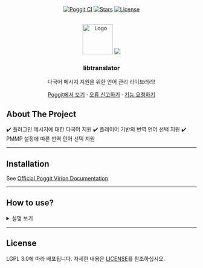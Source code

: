 <!-- PROJECT BADGES -->
<div align="center">

[![Poggit CI][poggit-ci-badge]][poggit-ci-url]
[![Stars][stars-badge]][stars-url]
[![License][license-badge]][license-url]

</div>


<!-- PROJECT LOGO -->
<br />
<div align="center">
  <img src="https://raw.githubusercontent.com/presentkim-pm/libtranslator/main/assets/icon.png" alt="Logo" width="80" height="80"/>
  <a href="https://github.com/presentkim-pm/libtranslator/blob/main/README.md">  
    <img src="https://img.shields.io/static/v1?label=read%20in&message=English&color=success">
  </a>  
  <h3>libtranslator</h3>
  <p align="center">
    다국어 메시지 지원을 위한 언어 관리 라이브러리!

[Poggit에서 보기][poggit-ci-url] · [오류 신고하기][issues-url] · [기능 요청하기][issues-url]

  </p>
</div>


<!-- ABOUT THE PROJECT -->
## About The Project
:heavy_check_mark: 플러그인 메시지에 대한 다국어 지원 
:heavy_check_mark: 플레이어 기반의 번역 언어 선택 지원
:heavy_check_mark: PMMP 설정에 따른 번역 언어 선택 지원

-----

## Installation
See [Official Poggit Virion Documentation](https://github.com/poggit/support/blob/master/virion.md)

-----

## How to use?
<details>
<summary>설명 보기</summary>

아래의 기본 사용법 4단계를 따르세요:
1. [:zap: 언어 파일 작성하기](#zap-%EC%96%B8%EC%96%B4-%ED%8C%8C%EC%9D%BC-%EC%9E%91%EC%84%B1%ED%95%98%EA%B8%B0)
2. [:zap: 기본 언어 파일들 저장하기](#zap-%EA%B8%B0%EB%B3%B8-%EC%96%B8%EC%96%B4-%ED%8C%8C%EC%9D%BC%EB%93%A4-%EC%A0%80%EC%9E%A5%ED%95%98%EA%B8%B0)
3. [:zap: `Translator` 인스턴스 생성하기](#zap-translator-%EC%9D%B8%EC%8A%A4%ED%84%B4%EC%8A%A4-%EC%83%9D%EC%84%B1%ED%95%98%EA%B8%B0)
4. [:zap: `Translator` 사용하기](#zap-translator-%EC%82%AC%EC%9A%A9%ED%95%98%EA%B8%B0)

+ [:sparkles: `TranslatablePluginTrait`를 통한 빠르게 사용하기](#sparkles-translatableplugintrait%EB%A5%BC-%ED%86%B5%ED%95%9C-%EB%B9%A0%EB%A5%B4%EA%B2%8C-%EC%82%AC%EC%9A%A9%ED%95%98%EA%B8%B0)
+ [:sparkles: `GlobalParams`](#parkles-global-params)

---- 

#### :zap: 언어 파일 작성하기
> 이 라이브러리는 PMMP에서 사용하는 언어 리소스 이름 패턴을 사용합니다  
> 따라서 설정된 규칙에 따라 언어 자원 파일의 이름을 지정해야합니다
> ```php  
> Rules:  
> /resources/locale/{$locale}.ini  
> ```  
> - **$locale**은 [`ISO_639-3`](https://en.wikipedia.org/wiki/ISO_639-3) 표준에 따른 언어 코드입니다
> ```php  
> Examples:  
> /resources/locale/eng.ini  
> /resources/locale/kor.ini  
> /resources/locale/chz.ini  
> /resources/locale/ind.ini  
> /resources/locale/jpn.ini  
> ```  

#### :zap: 기본 언어 파일들 저장하기
> 이 라이브러리는 사용자가 메시지를 수정할 수 있도록 플러그인 데이터 폴더에서 언어 파일을 로드합니다 (플러그인 resources/ 폴더가 아님)  
> 따라서 `Translator` 인스턴스를 만들기 전에 기본 언어 파일을 저장해야 합니다
> ```php  
> //플러그인이 로드 될 때 기본 언어 파일들을 저장하는 예제 소스  
> class Main extends PluginBase{  
>     public function saveDefaultLanguages() : void{  
>         foreach($this->getResources() as $filePath => $info){  
>             if(preg_match("/^locale\/[a-zA-Z]{3}\.ini$/", $filePath)){  
>                 $this->saveResource($filePath);  
>             }  
>         }  
>     }  
> 
>     public function onLoad() : void{  
>         $this->saveDefaultLanguages();  
>     }  
> }  
> ```  

#### :zap: `Translator` 인스턴스 생성하기
> 이제 플러그인을 위한 `Translator` 인스턴스를 만들 수 있습니다  
> 위에 저장된 모든 언어 파일이 로드 되어야 합니다  
> 기본 언어 파일도 플러그인 리소스에서 로드 해야 합니다
> ```php  
> //플러그인이 로드 될 때 `Translator` 인스턴스를 생성하는 예제 소스  
> class Main extends PluginBase{  
>     private Translator $translator;  
>  
>     public function onLoad() : void{  
>         $this->saveDefaultLanguages();  
>         $this->translator = new Translator($this->loadLanguages(), $this->loadDefaultLanguage());  
>     }  
> 
>     private function loadLanguages() : array{  
>         /** @var PluginBase|TranslatablePluginTrait $this */  
>         $languages = [];  
> 
>         $path = $this->getDataFolder() . "locale/";  
>         if(!is_dir($path))  
>             throw new RuntimeException("Language directory {$path} does not exist or is not a directory");  
> 
>         foreach(scandir($path, SCANDIR_SORT_NONE) as $_ => $filename){  
>             if(!preg_match("/^([a-zA-Z]{3})\.ini$/", $filename, $matches) || !isset($matches[1]))  
>                 continue;  
> 
>             $languages[$matches[1]] = Language::fromFile($path . $filename, $matches[1]);  
>         }  
>         return $languages;  
>     }  
> 
>     private function loadDefaultLanguage() : ?Language{  
>         $resource = $this->getResource("locale/{$this->getServer()->getLanguage()->getLang()}.ini"); 
>         if($resource === null){  
>             //Use the first searched file as fallback  
>             foreach($this->getResources() as $filePath => $info){  
>                 if(!preg_match("/^locale\/([a-zA-Z]{3})\.ini$/", $filePath, $matches) || !isset($matches[1]))  
>                     continue;  
> 
>                 $locale = $matches[1];  
>                 $resource = $this->getResource($filePath);  
>                 if($resource !== null)  
>                     break;  
>             }  
>         }  
>         if($resource !== null){  
>             $contents = stream_get_contents($resource);  
>             fclose($resource);  
>             return Language::fromContents($contents, strtolower($locale));  
>         }  
> 
>         return null;  
>     }  
>  
>     private function saveDefaultLanguages() : void; //위와 같음
> }
> ```  

#### :zap: `Translator` 사용하기
> 이제 `Translator`를 사용하는 것만 남았습니다
> 1. 플레이어의 언어 설정과 일치하는 번역 된 메시지를 받으려면 `Translator::translateTo(string, string [], CommandSender) : string`을 사용하세요
> 1. 서버의 언어 설정과 일치하는 번역 된 메시지를 받으려면 `Translator::translate(string, string []) : string`을 사용하세요
> ```php  
> //플레이어가 참여할 때 기본 서버 소개를 보내는 예제 소스  
> class Main extends PluginBase implements Listener{  
>     private Translator $translator;  
> 
>     public function getTranslator() : Translator; //위와 같음
>  
>     public function onLoad() : void; //위와 같음
> 
>     public function onEnable() : void{  
>       $this->getServer()->getPluginManager()->registerEvents($this, $this);  
>     }  
> 
>     public function onPlayerJoin(PlayerJoinEvent $event) : void{  
>         $player = $event->getPlayer();  
>         $player->sendMessage($this->getTranslator()->translateTo("basic.server.introduction", [], $player));  
>     }  
> 
>     private function saveDefaultLanguages() : void;     //위와 같음
>     private function loadLanguages() : array;           //위와 같음
>     private function loadDefaultLanguage() : ?Language; //위와 같음
> }
> ```  
  
-----

#### :sparkles: `TranslatablePluginTrait`를 통한 빠르게 사용하기
> `TranslatorHolder` 인터페이스는 이 클래스가 `Translator`를 소유함을 의미합니다  
> 기본적으로 플러그인의 메인 클래스에 구현되는 것이 가장 좋습니다  
> 따라서 이 라이브러리는 빠른 사용을 위해 `PluginBase`에 사용할 수 있는 Trait을 제공합니다  
> 이 trait은 getTranslator() 메소드가 호출 될 때 기본 언어 파일 저장과 로드를 모두 자동으로 수행합니다  
> 그리고 PluginBase 에 `translateTo()` 메서드를 추가합니다
> ```php
> //플레이어가 참여할 때 기본 서버 소개 메세지를 보내는 예제 소스  
> class Main extends PluginBase implements Listener{  
>     use TranslatablePluginTrait;  
> 
>     public function onEnable() : void{  
>       $this->getServer()->getPluginManager()->registerEvents($this, $this);  
>     }  
> 
>     public function onPlayerJoin(PlayerJoinEvent $event) : void{  
>         $player = $event->getPlayer();  
>         $player->sendMessage($this->translateTo("basic.server.introduction", [], $player));  
>     }  
> }  
> ```  
  
-----

#### :sparkles: GlobalParams

See [GlobalParams](https://github.com/presentkim-pm/libtranslator/blob/main/GlobalParams.md)

</details>

------

## License
LGPL 3.0에 따라 배포됩니다. 자세한 내용은 [LICENSE][license-url]를 참조하십시오.


[poggit-ci-badge]: https://poggit.pmmp.io/ci.shield/presentkim-pm/libtranslator/libtranslator?style=for-the-badge
[stars-badge]: https://img.shields.io/github/stars/presentkim-pm/libtranslator.svg?style=for-the-badge
[license-badge]: https://img.shields.io/github/license/presentkim-pm/libtranslator.svg?style=for-the-badge

[poggit-ci-url]: https://poggit.pmmp.io/ci/presentkim-pm/libtranslator/libtranslator
[stars-url]: https://github.com/presentkim-pm/libtranslator/stargazers
[issues-url]: https://github.com/presentkim-pm/libtranslator/issues
[license-url]: https://github.com/presentkim-pm/libtranslator/blob/main/LICENSE

[project-icon]: https://raw.githubusercontent.com/presentkim-pm/libtranslator/main/assets/icon.png
